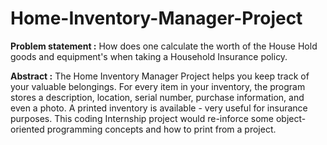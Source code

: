 # Home-Inventory-Manager-Project


**Problem statement :** How does one calculate the worth of the House Hold goods and equipment's when taking a Household Insurance policy.

**Abstract :** The Home Inventory Manager Project helps you keep track of your valuable belongings. For every item in your inventory, the program stores a description, location, serial number, purchase information, and even a photo. A printed inventory is available - very useful for insurance purposes. This coding Internship project would re-inforce some object-oriented programming concepts and how to print from a project.
